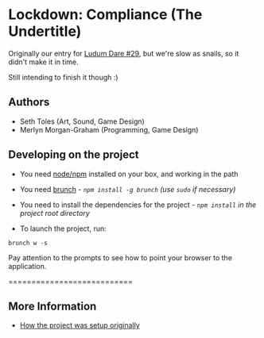 Lockdown: Compliance (The Undertitle)
===========================

Originally our entry for [Ludum Dare #29](http://www.ludumdare.com/compo/ludum-dare-29/), but we're slow as snails, so it didn't make it in time.

Still intending to finish it though :)

## Authors

- Seth Toles (Art, Sound, Game Design)
- Merlyn Morgan-Graham (Programming, Game Design)

## Developing on the project

- You need [node/npm](http://nodejs.org/) installed on your box, and working in the path
- You need [brunch](https://github.com/brunch/brunch) - *`npm install -g brunch` (use `sudo` if necessary)*
- You need to install the dependencies for the project - *`npm install` in the project root directory*

- To launch the project, run:
```
brunch w -s
```

Pay attention to the prompts to see how to point your browser to the application.

===========================

## More Information

- [How the project was setup originally](https://github.com/kavika13/get-rekt/wiki/Original-Project-Setup)
